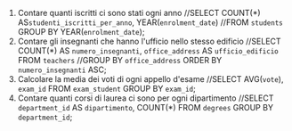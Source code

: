 1. Contare quanti iscritti ci sono stati ogni anno
//SELECT COUNT(*) AS`studenti_iscritti_per_anno`, YEAR(`enrolment_date`) //FROM `students` GROUP BY YEAR(`enrolment_date`);
2. Contare gli insegnanti che hanno l'ufficio nello stesso edificio
//SELECT COUNT(*) AS `numero_insegnanti`, `office_address` AS `ufficio_edificio` FROM `teachers` //GROUP BY `office_address` ORDER BY `numero_insegnanti` ASC;
3. Calcolare la media dei voti di ogni appello d'esame
//SELECT AVG(`vote`), `exam_id` FROM `exam_student` GROUP BY `exam_id`;
4. Contare quanti corsi di laurea ci sono per ogni dipartimento
//SELECT `department_id` AS `dipartimento`, COUNT(*) FROM `degrees` GROUP BY `department_id`;